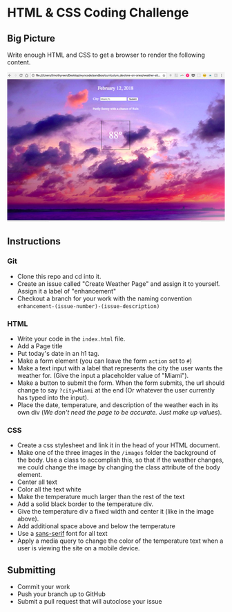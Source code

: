 # HTML & CSS Coding Challenge

## Big Picture

Write enough HTML and CSS to get a browser to render the following content.

![weather-app-screenshot](./sample.jpg)

## Instructions

### Git

* Clone this repo and cd into it.
* Create an issue called "Create Weather Page" and assign it to yourself.  Assign it a label of "enhancement"
* Checkout a branch for your work with the naming convention `enhancement-(issue-number)-(issue-description)`

### HTML

* Write your code in the `index.html` file.
* Add a Page title
* Put today's date in an h1 tag.
* Make a form element (you can leave the form `action` set to `#`)
* Make a text input with a label that represents the city the user wants the weather for.   (Give the input a placeholder value of "Miami").
* Make a button to submit the form.  When the form submits, the url should change to say `?city=Miami` at the end (Or whatever the user currently has typed into the input).
* Place the date, temperature, and description of the weather each in its own div (_We don't need the page to be accurate. Just make up values_).

### CSS

* Create a css stylesheet and link it in the head of your HTML document.
* Make one of the three images in the `/images` folder the background of the body.  Use a class to accomplish this, so that if the weather changes, we could change the image by changing the class attribute of the body element.
* Center all text
* Color all the text white
* Make the temperature much larger than the rest of the text
* Add a solid black border to the temperature div.
* Give the temperature div a fixed width and center it (like in the image above).
* Add additional space above and below the temperature
* Use a [sans-serif](https://en.wikipedia.org/wiki/Sans-serif) font for all text
* Apply a media query to change the color of the temperature text when a user is viewing the site on a mobile device.

## Submitting

* Commit your work
* Push your branch up to GitHub
* Submit a pull request that will autoclose your issue
